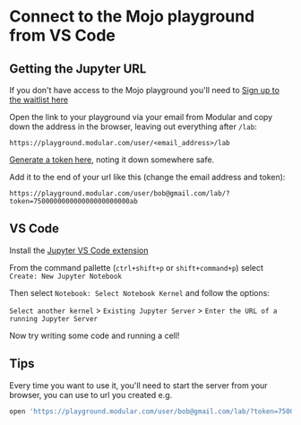 # Connect to the Mojo playground from VS Code
## Getting the Jupyter URL
If you don't have access to the Mojo playground you'll need to [Sign up to the waitlist here](https://www.modular.com/get-started)

Open the link to your playground via your email from Modular and copy down the address in the browser, leaving out everything after `/lab`:

```
https://playground.modular.com/user/<email_address>/lab
```

[Generate a token here](https://playground.modular.com/hub/token), noting it down somewhere safe.

Add it to the end of your url like this (change the email address and token):

```
https://playground.modular.com/user/bob@gmail.com/lab/?token=750000000000000000000000ab
```

## VS Code
Install the [Jupyter VS Code extension](https://marketplace.visualstudio.com/items?itemName=ms-toolsai.jupyter)

From the command pallette (`ctrl+shift+p` or `shift+command+p`) select `Create: New Jupyter Notebook`

Then select `Notebook: Select Notebook Kernel` and follow the options:

`Select another kernel` > `Existing Jupyter Server` > `Enter the URL of a running Jupyter Server`

Now try writing some code and running a cell!


## Tips
Every time you want to use it, you'll need to start the server from your browser, you can use to url you created e.g.

```bash
open 'https://playground.modular.com/user/bob@gmail.com/lab/?token=750000000000000000000000ab'
```

